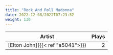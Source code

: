 ```yaml
---
title: "Rock And Roll Madonna"
date: 2022-12-08/2022T07:23:52
weight: 130
---
```




 Artist | Plays 
----- | -----:
[Elton John]({{< ref "a5041">}}) | 2
